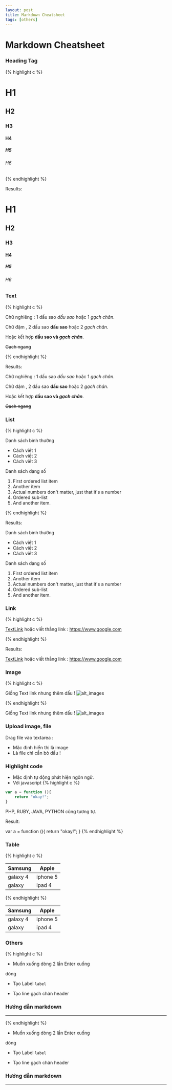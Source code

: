 ```yaml
---
layout: post
title: Markdown Cheatsheet
tags: [others]
---
```


# Markdown Cheatsheet

### Heading Tag

{% highlight c %}

# H1
## H2
### H3
#### H4
##### H5
###### H6

{% endhighlight %}

Results:

# H1

## H2

### H3

#### H4

##### H5

###### H6

### Text

{% highlight c %}

Chữ nghiêng : 1 dấu sao  *dấu sao* hoặc 1 _gạch chân_.

Chữ đậm , 2 dấu sao **dấu sao**  hoặc 2 _gạch chân_.

Hoặc kết hợp  **dấu sao  và _gạch chân_**.

~~Gạch ngang~~

{% endhighlight %}

Results:

Chữ nghiêng : 1 dấu sao  *dấu sao* hoặc 1 _gạch chân_.

Chữ đậm , 2 dấu sao **dấu sao**  hoặc 2 _gạch chân_.

Hoặc kết hợp  **dấu sao  và _gạch chân_**.

~~Gạch ngang~~

### List

{% highlight c %}

Danh sách bình thường 
- Cách viết 1
- Cách viết 2
- Cách viết 3

Danh sách dạng số
1. First ordered list item
2. Another item
3. Actual numbers don't matter, just that it's a number
4. Ordered sub-list
5. And another item.

{% endhighlight %}

Results:

Danh sách bình thường 

- Cách viết 1
- Cách viết 2
- Cách viết 3

Danh sách dạng số

1. First ordered list item
2. Another item
3. Actual numbers don't matter, just that it's a number
4. Ordered sub-list
5. And another item.

### Link

{% highlight c %}

[TextLink](https://www.google.com "alt")
hoặc viết thẳng link : https://www.google.com

{% endhighlight %}

Results:

[TextLink](https://www.google.com "alt")
hoặc viết thẳng link : https://www.google.com

### Image

{% highlight c %}

Giống Text link nhưng thêm dấu !
![alt_images](http://www.ant-solutions.tech/assets/img/favicon.png)

{% endhighlight %}

Giống Text link nhưng thêm dấu !
![alt_images](http://www.ant-solutions.tech/assets/img/favicon.png)

### Upload image, file

Drag file vào textarea :

- Mặc định hiển thị là image
- Là file chỉ cần bỏ dấu !


### Highlight code

- Mặc định tự động phát hiện ngôn ngữ.
- Với javascript
{% highlight c %}

```javascript
var a = function (){
    return "okay!";
}
```
PHP, RUBY, JAVA, PYTHON cũng tương tự.

Result:

var a = function (){
    return "okay!";
}
{% endhighlight %}

### Table

{% highlight c %}

| Samsung | Apple |
|----------------|-----------|
| galaxy 4  | iphone 5|
| galaxy | ipad 4|

{% endhighlight %}

| Samsung | Apple |
|----------------|-----------|
| galaxy 4  | iphone 5|
| galaxy | ipad 4|

### Others

{% highlight c %}

- Muốn xuống dòng 2 lần Enter
xuống

dòng
- Tạo Label
`label`

- Tạo line gạch chân header

### Hướng dẫn markdown
----

{% endhighlight %}

- Muốn xuống dòng 2 lần Enter
xuống

dòng
- Tạo Label
`label`

- Tạo line gạch chân header

### Hướng dẫn markdown
----
